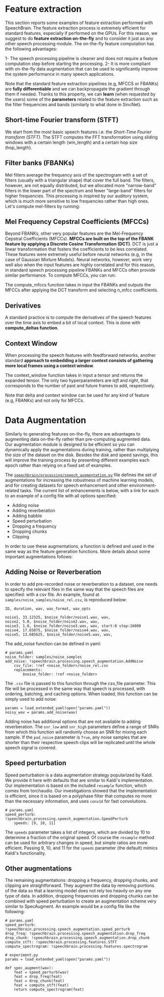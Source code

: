 # Feature extraction
This section reports some examples of feature extraction performed with SpeechBrain.
The feature extraction process is extremely efficient for standard features, especially if performed on the GPUs. For this reason, we suggest to do **feature extraction on-the-fly** and to consider it just as any other speech processing module. The on-the-fly feature computation has the following advantages:

1- The speech processing pipeline is cleaner and does not require a feature computation step before starting the processing.
2- It is more compliant with on-the-fly data augmentation that can be used to significantly improve the system performance in many speech applications.

Note that the standard feature extraction pipelines (e.g, MFCCS or FBANKs) are **fully differentiable** and we can backpropagate the gradient through them if needed. Thanks to this property, we can **learn** (when requested by the users) some of the **parameters** related to the feature extraction such as the filter frequencies and bands (similarly to what done in SincNet).

## Short-time Fourier transform (STFT)
We start from the most basic speech features i.e. the *Short-Time Fourier transform (STFT)*. The STFT computes the FFT transformation using sliding windows with a certain length (win_length) and a certain hop size (hop_length). 

## Filter banks (FBANKs)
Mel filters average the frequency axis of the spectrogram with a set of filters (usually with a triangular shape)  that cover the full band. The filters, however, are not equally distributed, but we allocated more "narrow-band" filters in the lower part of the spectrum and fewer "large-band" filters for higher frequencies.  This processing is inspired by our auditory system, which is much more sensitive to low frequencies rather than high ones. Let's compute mel-filters by running:

## Mel Frequency Cepstral Coefficients (MFCCs)
Beyond FBANKs, other very popular features are the Mel-Frequency Cepstral Coefficients (MFCCs). **MFCCs are built on the top of the FBANK feature by applying a Discrete Cosine Transformation (DCT)**. 
DCT is just a linear transformation that fosters the coefficients to be less correlated. These features were extremely useful before neural networks (e.g, in the case of Gaussian Mixture Models). 
Neural networks, however, work very well also when the input features are highly correlated and for this reason, in standard speech processing pipeline FBANKs and MFCCs often provide similar performance. To compute MFCCs, you can run:

The compute_mfccs function takes in input the FBANKs and outputs the MFCCs after applying the DCT transform and selecting n_mfcc coefficients.  

## Derivatives
A standard practice is to compute the derivatives of the speech features over the time axis to embed a bit of local context. This is done with **compute_deltas function**. 
 
## Context Window
When processing the speech features with feedforward networks, another standard **approach to embedding a larger context consists of gathering more local frames using a context window**.

The context_window function takes in input a tensor and returns the expanded tensor. The only two hyperparameters are *left* and *right*, that corresponds to the number of past and future frames to add, respectively.

Note that delta and context window can be used for any kind of feature (e.g, FBANKs) and not only for MFCCs.



# Data Augmentation

Similarly to generating features on-the-fly, there are advantages to augmenting data on-the-fly rather than pre-computing augmented data. Our augmentation module is designed to be efficient so you can dynamically apply the augmentations during training, rather than multiplying the size of the dataset on the disk. Besides the disk and speed savings, this will improve the training process by presenting different examples each epoch rather than relying on a fixed set of examples.


The [`speechbrain/processing/speech_augmentation.py`](speechbrain/processing/speech_augmentation.py) file defines the set of augmentations for increasing the robustness of machine learning models, and for creating datasets for speech enhancement and other environment-related tasks. The current list of enhancements is below, with a link for each to an example of a config file with all options specified:

 * Adding noise
 * Adding reverberation
 * Adding babble
 * Speed perturbation
 * Dropping a frequency
 * Dropping chunks
 * Clipping

In order to use these augmentations, a function is defined and used in the same way as the feature generation functions. More details about some important augmentations follows:

## Adding Noise or Reverberation

In order to add pre-recorded noise or reverberation to a dataset, one needs to specify the relevant files in the same way that the speech files are specified: with a csv file. An example, found at `samples/noise_samples/noise_rel.csv`, is reproduced below:

```
ID, duration, wav, wav_format, wav_opts

noise1, 33.12325, $noise_folder/noise1.wav, wav,
noise2, 5.0, $noise_folder/noise2.wav, wav,
noise3, 1.0, $noise_folder/noise3.wav, wav, start:0 stop:16000
noise4, 17.65875, $noise_folder/noise4.wav, wav,
noise5, 13.685625, $noise_folder/noise5.wav, wav,
```

The add_noise function can be defined in yaml:

```
# params.yaml
noise_folder: samples/noise_samples
add_noise: !speechbrain.processing.speech_augmentation.AddNoise
    csv_file: !ref <noise_folder>/noise_rel.csv
    replacements:
        $noise_folder: !ref <noise_folder>
```

The `.csv` file is passed to this function through the csv_file parameter. This file will be processed in the same way that speech is processed, with ordering, batching, and caching options. When loaded, this function can be simply used to add noise:

```
params = load_extended_yaml(open("params.yaml"))
noisy_wav = params.add_noise(wav)
```

Adding noise has additional options that are not available to adding reverberation. The `snr_low` and `snr_high` parameters define a range of SNRs from which this function will randomly choose an SNR for mixing each sample. If the `pad_noise` parameter is `True`, any noise samples that are shorter than their respective speech clips will be replicated until the whole speech signal is covered.

## Speed perturbation

Speed perturbation is a data augmentation strategy popularized by Kaldi. We provide it here with defaults that are similar to Kaldi's implementation. Our implementation is based on the included `resample` function, which comes from torchaudio. Our investigations showed that the implementation is efficient, since it is based on a polyphase filter that computes no more than the necessary information, and uses `conv1d` for fast convolutions.

```
# params.yaml
speed_perturb: !speechbrain.processing.speech_augmentation.SpeedPerturb
    speeds: [9, 10, 11]
```

The `speeds` parameter takes a list of integers, which are divided by 10 to determine a fraction of the original speed. Of course the `resample` method can be used for arbitrary changes in speed, but simple ratios are more efficient. Passing 9, 10, and 11 for the `speeds` parameter (the default) mimics Kaldi's functionality.


## Other augmentations

The remaining augmentations: dropping a frequency, dropping chunks, and clipping are straightforward. They augment the data by removing portions of the data so that a learning model does not rely too heavily on any one type of data. In addition, dropping frequencies and dropping chunks can be combined with speed perturbation to create an augmentation scheme very similar to SpecAugment. An example would be a config file like the following:

```
# params.yaml
speed_perturb: !speechbrain.processing.speech_augmentation.speed_perturb
drop_freq: !speechbrain.processing.speech_augmentation.drop_freq
drop_chunk: !speechbrain.processing.speech_augmentation.drop_chunk
compute_stft: !speechbrain.processing.features.STFT
compute_spectrogram: !speechbrain.processing.features.spectrogram
```

```
# experiment.py
params = load_extended_yaml(open("params.yaml"))

def spec_augment(wav):
    feat = speed_perturb(wav)
    feat = drop_freq(feat)
    feat = drop_chunk(feat)
    feat = compute_stft(feat)
    return compute_spectrogram(feat)
```
